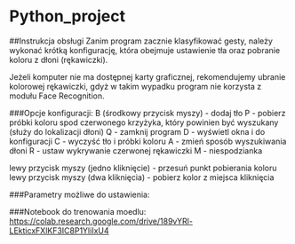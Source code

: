 # Python_project
##Instrukcja obsługi
Zanim program zacznie klasyfikować gesty, należy wykonać krótką konfigurację, która obejmuje ustawienie tła oraz pobranie koloru z dłoni (rękawiczki).

Jeżeli komputer nie ma dostępnej karty graficznej, rekomendujemy ubranie kolorowej rękawiczki, gdyż w takim wypadku program nie korzysta z modułu Face Recognition.

###Opcje konfiguracji:
B (środkowy przycisk myszy) - dodaj tło
P - pobierz próbki koloru spod czerwonego krzyżyka, który powinien być wyszukany (służy do lokalizacji dłoni)
Q - zamknij program
D - wyświetl okna i do konfiguracji
C - wyczyść tło i próbki koloru
A - zmień sposób wyszukiwania dłoni
R - ustaw wykrywanie czerwonej rękawiczki
M - niespodzianka

lewy przycisk myszy (jedno kliknięcie) - przesuń punkt pobierania koloru
lewy przycisk myszy (dwa kliknięcia) - pobierz kolor z miejsca kliknięcia

###Parametry możliwe do ustawienia:


###Notebook do trenowania moedlu:
https://colab.research.google.com/drive/189vYRl-LEkticxFXlKF3IC8P1YliIxU4
